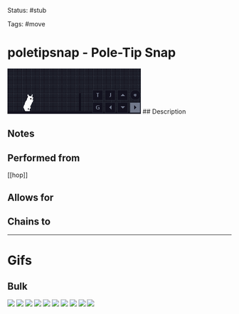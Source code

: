 Status: #stub

Tags: #move

# poletipsnap - Pole-Tip Snap
<img src=https://raw.githubusercontent.com/LauraHannah44/Rain-World-Movement/main/Files/poletipsnap_header.gif>
## Description


## Notes


## Performed from
[[hop]]

## Allows for


## Chains to


___
# Gifs
## Bulk
<img src=https://raw.githubusercontent.com/LauraHannah44/Rain-World-Movement/main/Files/poletipsnap_0.gif>
<img src=https://raw.githubusercontent.com/LauraHannah44/Rain-World-Movement/main/Files/poletipsnap_1.gif>
<img src=https://raw.githubusercontent.com/LauraHannah44/Rain-World-Movement/main/Files/poletipsnap_2.gif>
<img src=https://raw.githubusercontent.com/LauraHannah44/Rain-World-Movement/main/Files/poletipsnap_3.gif>
<img src=https://raw.githubusercontent.com/LauraHannah44/Rain-World-Movement/main/Files/poletipsnap_4.gif>
<img src=https://raw.githubusercontent.com/LauraHannah44/Rain-World-Movement/main/Files/poletipsnap_5.gif>
<img src=https://raw.githubusercontent.com/LauraHannah44/Rain-World-Movement/main/Files/poletipsnap_6.gif>
<img src=https://raw.githubusercontent.com/LauraHannah44/Rain-World-Movement/main/Files/poletipsnap_7.gif>
<img src=https://raw.githubusercontent.com/LauraHannah44/Rain-World-Movement/main/Files/poletipsnap_8.gif>
<img src=https://raw.githubusercontent.com/LauraHannah44/Rain-World-Movement/main/Files/poletipsnap_9.gif>